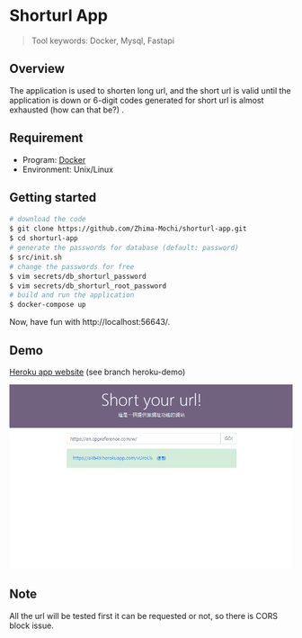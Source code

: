 # Shorturl App
> Tool keywords: Docker, Mysql, Fastapi
## Overview
The application is used to shorten long url, and the short url is valid until the application is down or 6-digit codes generated for short url is almost exhausted (how can that be?) .
## Requirement
- Program: [Docker](https://www.docker.com/)
- Environment: Unix/Linux
## Getting started
```bash
# download the code
$ git clone https://github.com/Zhima-Mochi/shorturl-app.git
$ cd shorturl-app
# generate the passwords for database (default: password)
$ src/init.sh
# change the passwords for free
$ vim secrets/db_shorturl_password
$ vim secrets/db_shorturl_root_password
# build and run the application
$ docker-compose up
```
Now, have fun with http://localhost:56643/.
## Demo
[Heroku app website](https://akb49.herokuapp.com/) (see branch heroku-demo)

![demo](demo/demo1.png)

## Note
All the url will be tested first it can be requested or not, so there is CORS block issue.

